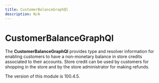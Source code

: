 ```yaml
---
title: CustomerBalanceGraphQl
description: N/A
---
```


# CustomerBalanceGraphQl

The **CustomerBalanceGraphQl** provides type and resolver information for enabling customers to have a non-monetary balance in store credits associated to their accounts.
Store credit can be used by customers for shopping in the store and by the store administrator for making refunds.

<InlineAlert slots="text" />
The version of this module is 100.4.5.
